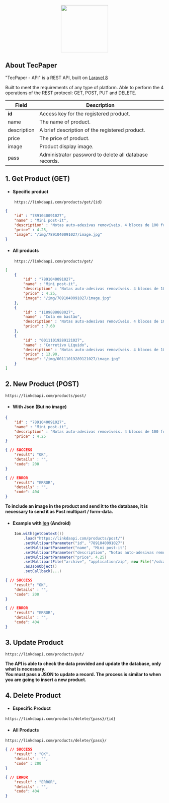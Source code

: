 <p align="center">
    <a href="https://laravel.com" target="_blank">
        <img src="http://chadamanu.tk/tecpaper/img/logo_api.png" width="150" alt="">
    </a>
</p>

## About TecPaper

"TecPaper - API" is a REST API, built on [Laravel 8](https://laravel.com/docs/8.x/installation)

Built to meet the requirements of any type of platform. Able to perform the 4 operations of the REST protocol: GET, POST, PUT and DELETE.

Field | Description
------|------------
**id** | Access key for the registered product.
name | The name of product.
description | A brief description of the registered product.
price | The price of product.
image | Product display image.
pass | Administrator password to delete all database records.



## 1. Get Product (GET)


- #### Specific product
```url
    https://linkdaapi.com/products/get/{id}
```

```JSON
{
    "id" : "7891040091027",
    "name" : "Mini post-it",
    "description" : "Notas auto-adesivas removíveis. 4 blocos de 100 folhas.",
    "price" : 4.25,
    "image": "/img/7891040091027/image.jpg"
}
```

- #### All products
```URL
    https://linkdaapi.com/products/get/
```

```JSON
[
    {
        "id" : "7891040091027",
        "name" : "Mini post-it",
        "description" : "Notas auto-adesivas removíveis. 4 blocos de 100 folhas.",
        "price" : 4.25,
        "image": "/img/7891040091027/image.jpg"
    },
    {
        "id" : "1189888888027",
        "name" : "Cola em bastão",
        "description" : "Notas auto-adesivas removíveis. 4 blocos de 100 folhas.",
        "price" : 7.60
    },
    {
        "id" : "00111019289121027",
        "name" : "Corretivo Líquido",
        "description" : "Notas auto-adesivas removíveis. 4 blocos de 100 folhas.",
        "price" : 13.90,
        "image": "/img/00111019289121027/image.jpg"
    }
] 
```

 ## 2. New Product (POST)


```URL
https://linkdaapi.com/products/post/
```

- #### With Json (But no image)
```JSON
{
    "id" : "7891040091027",
    "name" : "Mini post-it",
    "description" : "Notas auto-adesivas removíveis. 4 blocos de 100 folhas.",
    "price" : 4.25
}
```
```JSON
{ // SUCCESS
    "result": "OK",
    "details" : "",
    "code": 200
}
```
```JSON
{ // ERROR
    "result": "ERROR",
    "details" : "",
    "code": 404
}
```
**To include an image in the product and send it to the database, it is necessary to send it as Post multipart / form-data.**

- #### Example with [Ion](https://github.com/koush/ion) (Android)
```JAVA
    Ion.with(getContext())
        .load("https://linkdaapi.com/products/post/")
        .setMultipartParameter("id", "7891040091027")
        .setMultipartParameter("name", "Mini post-it")
        .setMultipartParameter("description", "Notas auto-adesivas removíveis. 4 blocos de 100 folhas.")
        .setMultipartParameter("price", 4.25)
        .setMultipartFile("archive", "application/zip", new File("/sdcard/filename.zip"))
        .asJsonObject()
        .setCallback(...)
```
```JSON
{ // SUCCESS
    "result": "OK",
    "details" : "",
    "code": 200
}
```
```JSON
{ // ERROR
    "result": "ERROR",
    "details" : "",
    "code": 404
}
```
## 3. Update Product

```URL
https://linkdaapi.com/products/put/
```
**The API is able to check the data provided and update the database, only what is necessary.**
<br>
**You must pass a JSON to update a record. The process is similar to when you are going to insert a new product.**

## 4. Delete Product

- #### Especific Product

```url
https://linkdaapi.com/products/delete/{pass}/{id}
```

- #### All Products

```url
https://linkdaapi.com/products/delete/{pass}/
```
```JSON
{ // SUCCESS
    "result" : "OK",
    "details" : "",
    "code" : 200
}
```
```JSON
{ // ERROR
    "result" : "ERROR",
    "details" : "",
    "code": 404
}
```
